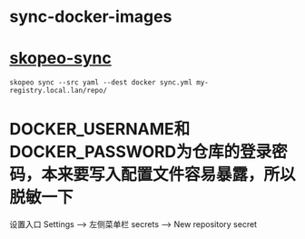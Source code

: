 # sync-docker-images

# [skopeo-sync](https://github.com/containers/skopeo/blob/main/docs/skopeo-sync.1.md)
```shell
skopeo sync --src yaml --dest docker sync.yml my-registry.local.lan/repo/
```
# DOCKER_USERNAME和DOCKER_PASSWORD为仓库的登录密码，本来要写入配置文件容易暴露，所以脱敏一下
设置入口
Settings --> 左侧菜单栏 secrets --> New repository secret
